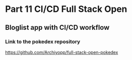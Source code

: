 # Part 11 CI/CD Full Stack Open

## Bloglist app with CI/CD workflow

### Link to the pokedex repository

https://github.com/Archiyopp/full-stack-open-pokedex
